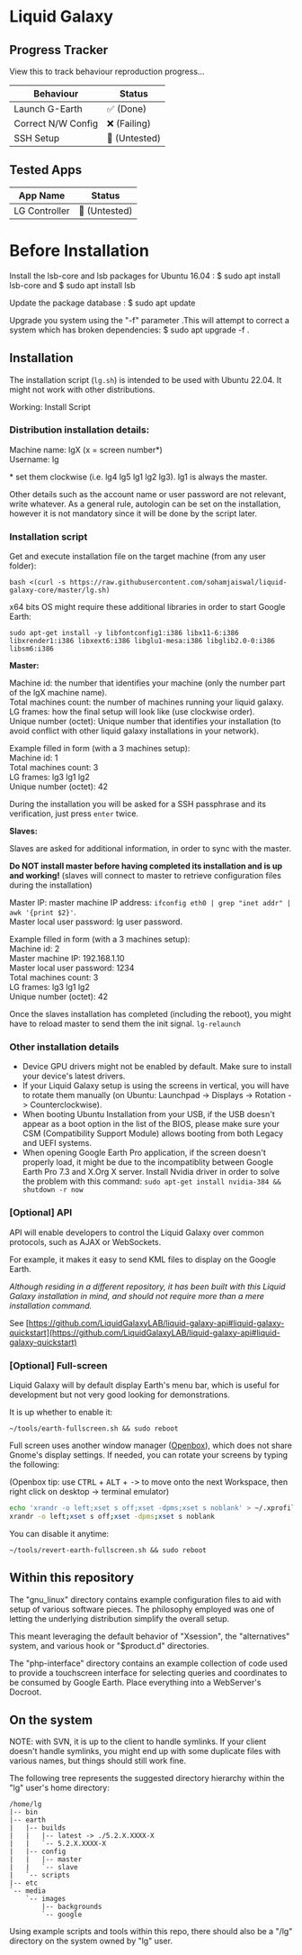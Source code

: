 # Liquid Galaxy

## Progress Tracker
View this to track behaviour reproduction progress...

| Behaviour          | Status       |
|--------------------|--------------|
| Launch G-Earth     | ✅ (Done)     |
| Correct N/W Config | ❌ (Failing)  |
| SSH Setup          | 💫 (Untested) |

## Tested Apps

| App Name        | Status       |
|--------------------|--------------|
| LG Controller    | 💫 (Untested) |

# Before Installation

Install the lsb-core and lsb packages for Ubuntu 16.04 : $ sudo apt install lsb-core and $ sudo apt install lsb

Update the package database : $ sudo apt update

Upgrade you system using the "-f" parameter .This will attempt to correct a system which has broken dependencies:
$ sudo apt upgrade -f . 

## Installation

The installation script (`lg.sh`) is intended to be used with Ubuntu 22.04. It might not work
with other distributions.


Working: 
Install Script

### Distribution installation details:

Machine name: lgX (x = screen number*)<br>
Username: lg

\* set them clockwise (i.e. lg4 lg5 lg1 lg2 lg3). lg1 is always the master.

Other details such as the account name or user password are not relevant, write whatever. As a general rule, autologin can be set on the installation, however it is not mandatory since it will be done by the script later.

### Installation script

Get and execute installation file on the target machine (from any user folder):

`bash <(curl -s https://raw.githubusercontent.com/sohamjaiswal/liquid-galaxy-core/master/lg.sh)`

x64 bits OS might require these additional libraries in order to start Google Earth:

`sudo apt-get install -y libfontconfig1:i386 libx11-6:i386​ libxrender1:i386 libxext6:i386 libglu1-mesa:i386 libglib2.0-0:i386 libsm6:i386`

**Master:**

Machine id: the number that identifies your machine (only the number part of the lgX machine name).<br>
Total machines count: the number of machines running your liquid galaxy.<br>
LG frames: how the final setup will look like (use clockwise order).<br>
Unique number (octet): Unique number that identifies your installation (to avoid conflict with other liquid galaxy installations in your network).

Example filled in form (with a 3 machines setup):<br>
Machine id: 1<br>
Total machines count: 3<br>
LG frames: lg3 lg1 lg2<br>
Unique number (octet): 42

During the installation you will be asked for a SSH passphrase and its verification, just press `enter` twice.

**Slaves:**

Slaves are asked for additional information, in order to sync with the master.

<b>Do NOT install master before having completed its installation and is up and working!</b> (slaves will connect to master to retrieve configuration files during the installation)

Master IP: master machine IP address: `ifconfig eth0 | grep "inet addr" | awk '{print $2}'`.<br>
Master local user password: lg user password.

Example filled in form (with a 3 machines setup):<br>
Machine id: 2<br>
Master machine IP: 192.168.1.10<br>
Master local user password: 1234<br>
Total machines count: 3<br>
LG frames: lg3 lg1 lg2<br>
Unique number (octet): 42

Once the slaves installation has completed (including the reboot), you might have to reload master to send them the init signal. `lg-relaunch`

### Other installation details

- Device GPU drivers might not be enabled by default. Make sure to install your device's latest drivers.
- If your Liquid Galaxy setup is using the screens in vertical, you will have to rotate them manually (on Ubuntu: Launchpad -> Displays -> Rotation -> Counterclockwise).
- When booting Ubuntu Installation from your USB, if the USB doesn't appear as a boot option in the list of the BIOS, please make sure your CSM (Compatibility Support Module) allows booting from both Legacy and UEFI systems.
- When opening Google Earth Pro application, if the screen doesn't properly load, it might be due to the incompatiblity between Google Earth Pro 7.3 and X.Org X server. Install Nvidia driver in order to solve the problem with this command:
`sudo apt-get install nvidia-384 && shutdown -r now`

### [Optional] API

API will enable developers to control the Liquid Galaxy over common protocols, such as AJAX or WebSockets.

For example, it makes it easy to send KML files to display on the Google Earth.

*Although residing in a different repository, it has been built with this Liquid Galaxy installation in mind, and should not require more than a mere installation command.*

See [https://github.com/LiquidGalaxyLAB/liquid-galaxy-api#liquid-galaxy-quickstart](https://github.com/LiquidGalaxyLAB/liquid-galaxy-api#liquid-galaxy-quickstart)

### [Optional] Full-screen

Liquid Galaxy will by default display Earth's menu bar, which is useful for development but not very good looking for demonstrations.

It is up whether to enable it:

`~/tools/earth-fullscreen.sh && sudo reboot`

Full screen uses another window manager ([Openbox](http://openbox.org/wiki/Main_Page)), which does not share Gnome's display settings. If needed, you can rotate your screens by typing the following:

(Openbox tip: use <kbd>CTRL</kbd> + <kbd>ALT</kbd> + <kbd>-></kbd> to move onto the next Workspace, then right click on desktop -> terminal emulator)

```bash
echo 'xrandr -o left;xset s off;xset -dpms;xset s noblank' > ~/.xprofile
xrandr -o left;xset s off;xset -dpms;xset s noblank
```

You can disable it anytime:

`~/tools/revert-earth-fullscreen.sh && sudo reboot`


## Within this repository

The "gnu_linux" directory contains example configuration files to aid
with setup of various software pieces. The philosophy employed was
one of letting the underlying distribution simplify the overall setup.

This meant leveraging the default behavior of "Xsession", the 
"alternatives" system, and various hook or "$product.d" directories.

The "php-interface" directory contains an example collection of code
used to provide a touchscreen interface for selecting queries and coordinates
to be consumed by Google Earth. Place everything into a WebServer's Docroot.

## On the system

NOTE: with SVN, it is up to the client to handle symlinks. If your client
doesn't handle symlinks, you might end up with some duplicate files with
various names, but things should still work fine.

The following tree represents the suggested directory hierarchy 
within the "lg" user's home directory:

```
/home/lg
|-- bin
|-- earth
|   |-- builds
|   |   |-- latest -> ./5.2.X.XXXX-X
|   |   `-- 5.2.X.XXXX-X
|   |-- config
|   |   |-- master
|   |   `-- slave
|   `-- scripts
|-- etc
`-- media
    `-- images
        |-- backgrounds
        `-- google
```

Using example scripts and tools within this repo, there should also be a "/lg"
directory on the system owned by "lg" user.

